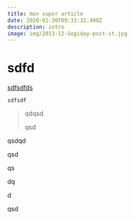 ```yaml
---
title: mon super article
date: 2020-01-30T09:33:32.498Z
description: intro
image: img/2013-12-Sogiday-post-it.jpg
---
```

# sdfd

[sdfsdfds](https://blog.sogilis.fr/admin/#/collections/post/new)

`sdfsdf`

> qdqsd
>
> qsd

qsdqd

qsd

qs

dq

d

qsd
